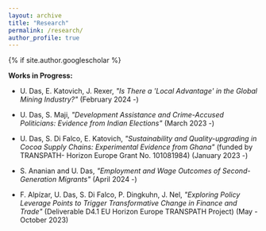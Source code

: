 ```yaml
---
layout: archive
title: "Research"
permalink: /research/
author_profile: true
---
```


{% if site.author.googlescholar %}
<div class="wordwrap">
  <strong>Works in Progress:</strong>
</div>

- U. Das, E. Katovich, J. Rexer, _"Is There a 'Local Advantage' in the Global Mining Industry?"_ (February 2024 -)

- U. Das, S. Maji, _"Development Assistance and Crime-Accused Politicians: Evidence from Indian Elections"_ (March 2023 -)

- U. Das, S. Di Falco, E. Katovich, _"Sustainability and Quality-upgrading in Cocoa Supply Chains: Experimental Evidence from Ghana"_ (funded by TRANSPATH- Horizon Europe Grant No. 101081984) (January 2023 -)

- S. Ananian and U. Das, _"Employment and Wage Outcomes of Second-Generation Migrants"_ (April 2024 -)

<!-- Uncomment the entry below if you want to include it -->
<!-- - U. Das, _"Impact of CCTs on Female Education and Labour Market Outcomes: Evidence from Kanyashree Prakalpa of West Bengal, India"_ (October 2023 -) -->

- F. Alpízar, U. Das, S. Di Falco, P. Dingkuhn, J. Nel, _"Exploring Policy Leverage Points to Trigger Transformative Change in Finance and Trade"_ (Deliverable D4.1 EU Horizon Europe TRANSPATH Project) (May - October 2023)
